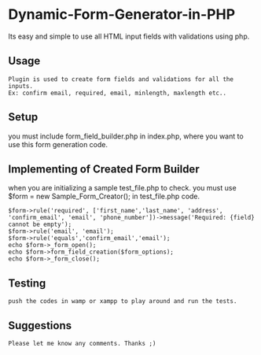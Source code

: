 # Dynamic-Form-Generator-in-PHP
Its easy and simple to use all HTML input fields with validations using php.

## Usage

```
Plugin is used to create form fields and validations for all the inputs.
Ex: confirm email, required, email, minlength, maxlength etc..
```

## Setup

you must include form_field_builder.php in index.php, where you want to use this form generation code.

## Implementing of Created Form Builder

when you are initializing a sample test_file.php to check. you must use $form = new Sample_Form_Creator(); in test_file.php code.

````
$form->rule('required', ['first_name','last_name', 'address', 'confirm_email', 'email', 'phone_number'])->message('Required: {field} cannot be empty');
$form->rule('email', 'email');
$form->rule('equals','confirm_email','email');
echo $form->_form_open();
echo $form->form_field_creation($form_options);
echo $form->_form_close();
````

## Testing

```
push the codes in wamp or xampp to play around and run the tests.

```

## Suggestions

```
Please let me know any comments. Thanks ;)
```